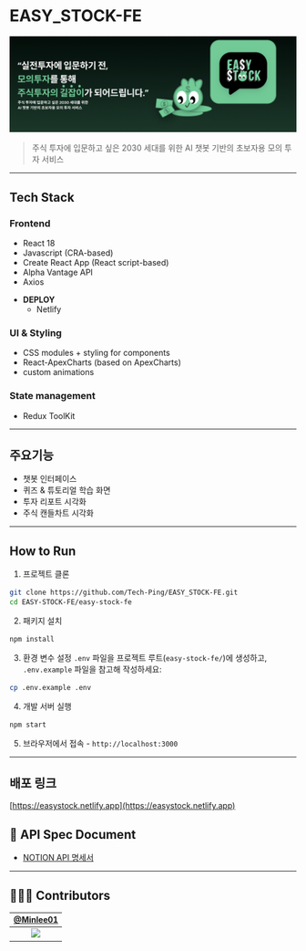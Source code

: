 # EASY_STOCK-FE
<p align="center">
  <img src="./images/overview.png" alt="EASY STOCK 메인 이미지" width="800"/>
</p>

> 주식 투자에 입문하고 싶은 2030 세대를 위한 AI 챗봇 기반의 초보자용 모의 투자 서비스


---

##  Tech Stack

### Frontend
* React 18
* Javascript (CRA-based)
* Create React App (React script-based)
* Alpha Vantage API
* Axios
-  **DEPLOY**
    - Netlify

### UI & Styling
- CSS modules + styling for components
- React-ApexCharts (based on ApexCharts)
- custom animations
###  State management
  - Redux ToolKit <br>


---

## 주요기능
- 챗봇 인터페이스
- 퀴즈 & 튜토리얼 학습 화면
- 투자 리포트 시각화
- 주식 캔들차트 시각화

---

## How to Run

1. 프로젝트 클론
```bash
git clone https://github.com/Tech-Ping/EASY_STOCK-FE.git
cd EASY-STOCK-FE/easy-stock-fe
```

2. 패키지 설치

```bash
npm install
```

3. 환경 변수 설정
`.env` 파일을 프로젝트 루트(`easy-stock-fe/`)에 생성하고,  
`.env.example` 파일을 참고해 작성하세요:

```bash
cp .env.example .env
```

4. 개발 서버 실행
```bash
npm start
```
5. 브라우저에서 접속 - `http://localhost:3000`

---

## 배포 링크
[https://easystock.netlify.app](https://easystock.netlify.app)


## 📁 API Spec Document

- [NOTION API 명세서](https://polyester-mollusk-e44.notion.site/API-17384444491a80e5901ecb66c4a2b79d?pvs=74)


---


## 👩🏻‍💻 Contributors
<div>

|                   [@Minlee01](https://github.com/Minlee01)                    |  
|:-----------------------------------------------------------------------------:|
| <img width="300" src="https://avatars.githubusercontent.com/u/87940552?v=4"> |

</div>
